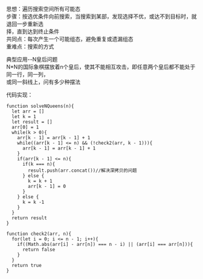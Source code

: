 思想：遍历搜索空间所有可能态  
步骤：按选优条件向前搜索，当搜索到某部，发现选择不优，或达不到目标时，就退回一步重新选  
择，直到达到终止条件  
共同点：每次产生一个可能组态，避免重复或遗漏组态  
重难点：搜索的方式  
  
典型应用--N皇后问题  
N*N的国际象棋摆放着n个皇后，使其不能相互攻击，即任意两个皇后都不能处于同一行，同一列，  
或同一斜线上，问有多少种摆法  
  
代码实现： 
``` 
function solveNQueens(n){  
  let arr = []  
  let k = 1  
  let result = []  
  arr[0] = 1  
  while(k > 0){  
    arr[k - 1] = arr[k - 1] + 1  
    while((arr[k - 1] <= n) && (!check2(arr, k - 1))){   
      arr[k - 1] = arr[k - 1] + 1   
    }  
    if(arr[k - 1] <= n){  
      if(k === n){   
        result.push(arr.concat())//解决深拷贝的问题   
      } else {  
        k = k + 1   
        arr[k - 1] = 0   
      }  
    } else {  
      k = k -1   
    }   
  }   
  return result  
}  
   
function check2(arr, n){  
  for(let i = 0; i <= n - 1; i++){   
    if((Math.abs(arr[i] - arr[n]) === n - i) || (arr[i] === arr[n])){  
      return false  
    }   
  }  
  return true  
}
```
